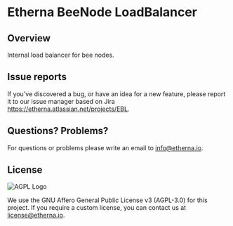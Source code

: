 # Etherna BeeNode LoadBalancer

## Overview

Internal load balancer for bee nodes.

## Issue reports

If you've discovered a bug, or have an idea for a new feature, please report it to our issue manager based on Jira https://etherna.atlassian.net/projects/EBL.

## Questions? Problems?

For questions or problems please write an email to [info@etherna.io](mailto:info@etherna.io).

## License

![AGPL Logo](https://www.gnu.org/graphics/agplv3-with-text-162x68.png)

We use the GNU Affero General Public License v3 (AGPL-3.0) for this project.
If you require a custom license, you can contact us at [license@etherna.io](mailto:license@etherna.io).
